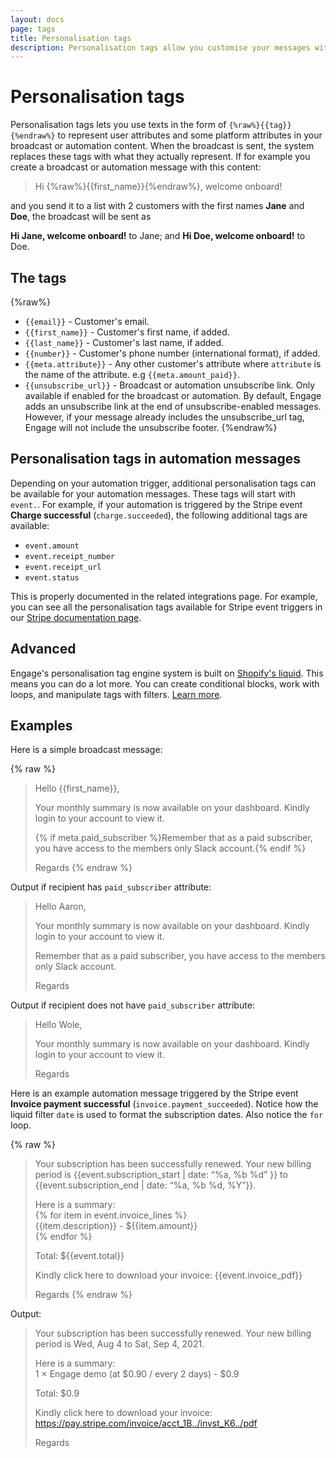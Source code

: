 ```yaml
---
layout: docs
page: tags
title: Personalisation tags
description: Personalisation tags allow you customise your messages with customer or event data. Learn how to use them in your broadcasts and automation messages. 
---
```


# Personalisation tags

Personalisation tags lets you use texts in the form of `{%raw%}{{tag}}{%endraw%}` to represent user attributes and some platform attributes in your broadcast or automation content. When the broadcast is sent, the system replaces these tags with what they actually represent. If for example you create a broadcast or automation message with this content:

> Hi {%raw%}{{first_name}}{%endraw%}, welcome onboard!

and you send it to a list with 2 customers with the first names **Jane** and **Doe**, the broadcast will be sent as 

**Hi Jane, welcome onboard!** to Jane; and **Hi Doe, welcome onboard!** to Doe.

## The tags

{%raw%}
- `{{email}}` - Customer's email.
- `{{first_name}}` - Customer's first name, if added.
- `{{last_name}}` - Customer's last name, if added.
- `{{number}}` - Customer's phone number (international format), if added. 
- `{{meta.attribute}}` - Any other customer's attribute where `attribute` is the name of the attribute. e.g `{{meta.amount_paid}}`.
- `{{unsubscribe_url}}` - Broadcast or automation unsubscribe link. Only available if enabled for the broadcast or automation. By default, Engage adds an unsubscribe link at the end of unsubscribe-enabled messages. However, if your message already includes the unsubscribe_url tag, Engage will not include the unsubscribe footer.
{%endraw%}

## Personalisation tags in automation messages

Depending on your automation trigger, additional personalisation tags can be available for your automation messages. These tags will start with `event.`. For example, if your automation is triggered by the Stripe event **Charge successful** (`charge.succeeded`), the following additional tags are available:
- `event.amount`
- `event.receipt_number`
- `event.receipt_url`
- `event.status`

This is properly documented in the related integrations page. For example, you can see all the personalisation tags available for Stripe event triggers in our [Stripe documentation page](/docs/integrations/stripe).

## Advanced

Engage's personalisation tag engine system is built on [Shopify's liquid](https://shopify.github.io/liquid/). This means you can do a lot more. You can create conditional blocks, work with loops, and manipulate tags with filters. [Learn more](https://shopify.github.io/liquid/).

## Examples

Here is a simple broadcast message:

{% raw %}
> Hello {{first_name}},
>
> Your monthly summary is now available on your dashboard. Kindly login to your account to view it.
>
> {% if meta.paid_subscriber %}Remember that as a paid subscriber, you have access to the members only Slack account.{% endif %}  
> 
> Regards
{% endraw %}

Output if recipient has `paid_subscriber` attribute:

> Hello Aaron,
>
> Your monthly summary is now available on your dashboard. Kindly login to your account to view it.
>
> Remember that as a paid subscriber, you have access to the members only Slack account.
> 
> Regards

Output if recipient does not have `paid_subscriber` attribute:

> Hello Wole,
>
> Your monthly summary is now available on your dashboard. Kindly login to your account to view it.
>
> Regards

Here is an example automation message triggered by the Stripe event **Invoice payment successful** (`invoice.payment_succeeded`). Notice how the liquid filter `date` is used to format the subscription dates. Also notice the `for` loop.

{% raw %}
> Your subscription has been successfully renewed. Your new billing period is  {{event.subscription_start \| date: “%a, %b %d” }} to {{event.subscription_end \| date: “%a, %b %d, %Y”}}.
> 
> Here is a summary:   
> {% for item in event.invoice_lines %}  
> {{item.description}} - ${{item.amount}}  
> {% endfor %}  
> 
> Total: ${{event.total}}  
> 
> Kindly click here to download your invoice: {{event.invoice_pdf}}  
> 
> Regards
{% endraw %}

Output:

> Your subscription has been successfully renewed. Your new billing period is  Wed, Aug 4 to Sat, Sep 4, 2021.
>
> Here is a summary:   
> 1 × Engage demo (at $0.90 / every 2 days) - $0.9
>
> Total: $0.9
>
> Kindly click here to download your invoice: https://pay.stripe.com/invoice/acct_1B../invst_K6../pdf
>
> Regards



